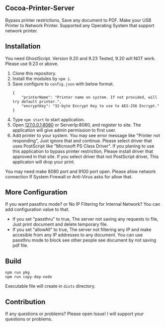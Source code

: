 ## Cocoa-Printer-Server
Bypass printer restrictions, Save any document to PDF. Make your USB Printer to Network Printer. Supported any Operating System that support network printer.

## Installation
You need GhostScript. Version 9.20 and 9.23 Tested, 9.20 will NOT work. Please use 9.23 or above.
1. Clone this repository.
1. Install the modules by `npm i`.
1. Save configure to `config.json` with below format.
	```
	{
		"printerName": "Printer name on system. If not provided, will try default printer.",
		"encryptKey": "32-byte Encrypt Key to use to AES-256 Encrypt."
	}
	```
1. Type `npm start` to start application.
1. Open [127.0.0.1:8080](http://127.0.0.1:8080) or ServerIp:8080, and register to site. The application will give admin permission to first user.
1. Add printer to your system. You may see error message like "Printer not responding", Just ignore that and continue. Please select driver that uses PostScript like "Microsoft PS Class Driver". If you planing to use this application to bypass printer restriction, Please install driver that approved in that site. If you select driver that not PostScript driver, This applicaton will drop your print.

You may need make 8080 port and 9100 port open. Please allow network connection If System Firewall or Anti-Virus asks for allow that.

## More Configuration
If you want passthru mode? or No IP Filtering for Internal Network? You can add configuration value to that.
* If you set "passthru" to true, The server not saving any requests to file, Just print document and delete temporary file.
* If you set "allowAll" to true, The server not filtering any IP and make accesible from any IP addresses to any document. You can use passthru mode to block see other people see document by not saving pdf file.

## Build
```
npm run pkg
npm run copy-dep-node
```
Executable file will create in `dists` directory.

## Contribution
If any questions or problems? Please open Issue! I will support your questions or problems.
